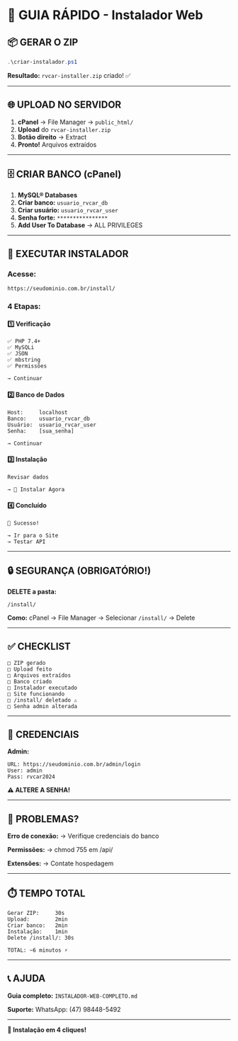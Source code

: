 # 🚀 GUIA RÁPIDO - Instalador Web

## 📦 GERAR O ZIP

```powershell
.\criar-instalador.ps1
```

**Resultado:** `rvcar-installer.zip` criado! ✅

---

## 🌐 UPLOAD NO SERVIDOR

1. **cPanel** → File Manager → `public_html/`
2. **Upload** do `rvcar-installer.zip`
3. **Botão direito** → Extract
4. **Pronto!** Arquivos extraídos

---

## 🗄️ CRIAR BANCO (cPanel)

1. **MySQL® Databases**
2. **Criar banco:** `usuario_rvcar_db`
3. **Criar usuário:** `usuario_rvcar_user`
4. **Senha forte:** `****************`
5. **Add User To Database** → ALL PRIVILEGES

---

## 🎯 EXECUTAR INSTALADOR

### **Acesse:**

```
https://seudominio.com.br/install/
```

### **4 Etapas:**

#### 1️⃣ Verificação

```
✅ PHP 7.4+
✅ MySQLi
✅ JSON
✅ mbstring
✅ Permissões

→ Continuar
```

#### 2️⃣ Banco de Dados

```
Host:     localhost
Banco:    usuario_rvcar_db
Usuário:  usuario_rvcar_user
Senha:    [sua_senha]

→ Continuar
```

#### 3️⃣ Instalação

```
Revisar dados

→ 🚀 Instalar Agora
```

#### 4️⃣ Concluído

```
🎉 Sucesso!

→ Ir para o Site
→ Testar API
```

---

## 🔒 SEGURANÇA (OBRIGATÓRIO!)

**DELETE a pasta:**

```
/install/
```

**Como:**
cPanel → File Manager → Selecionar `/install/` → Delete

---

## ✅ CHECKLIST

```
□ ZIP gerado
□ Upload feito
□ Arquivos extraídos
□ Banco criado
□ Instalador executado
□ Site funcionando
□ /install/ deletado ⚠️
□ Senha admin alterada
```

---

## 🎯 CREDENCIAIS

**Admin:**

```
URL: https://seudominio.com.br/admin/login
User: admin
Pass: rvcar2024
```

**⚠️ ALTERE A SENHA!**

---

## 🐛 PROBLEMAS?

**Erro de conexão:**
→ Verifique credenciais do banco

**Permissões:**
→ chmod 755 em /api/

**Extensões:**
→ Contate hospedagem

---

## ⏱️ TEMPO TOTAL

```
Gerar ZIP:     30s
Upload:        2min
Criar banco:   2min
Instalação:    1min
Delete /install/: 30s

TOTAL: ~6 minutos ⚡
```

---

## 📞 AJUDA

**Guia completo:**
`INSTALADOR-WEB-COMPLETO.md`

**Suporte:**
WhatsApp: (47) 98448-5492

---

**🎉 Instalação em 4 cliques!**
